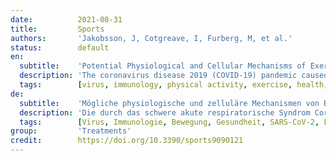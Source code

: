 ```yaml
---
date:          2021-08-31
title:         Sports
authors:       'Jakobsson, J, Cotgreave, I, Furberg, M, et al.'
status:        default
en:
  subtitle:    'Potential Physiological and Cellular Mechanisms of Exercise That Decrease the Risk of Severe Complications and Mortality Following SARS-CoV-2 Infection'
  description: 'The coronavirus disease 2019 (COVID-19) pandemic caused by severe acute respiratory syndrome coronavirus 2 (SARS-CoV-2) has unmasked mankind’s vulnerability to biological threats. Although higher age is a major risk factor for disease severity in COVID-19, several predisposing risk factors for mortality are related to low cardiorespiratory and metabolic fitness, including obesity, cardiovascular disease, diabetes, and hypertension. Reaching physical activity (PA) guideline goals contribute to protect against numerous immune and inflammatory disorders, in addition to multi-morbidities and mortality. Elevated levels of cardiorespiratory fitness, being non-obese, and regular PA improves immunological function, mitigating sustained low-grade systemic inflammation and age-related deterioration of the immune system, or immunosenescence. Regular PA and being non-obese also improve the antibody response to vaccination. In this review, we highlight potential physiological, cellular, and molecular mechanisms that are affected by regular PA, increase the host antiviral defense, and may determine the course and outcome of COVID-19. Not only are the immune system and regular PA in relation to COVID-19 discussed, but also the cardiovascular, respiratory, renal, and hormonal systems, as well as skeletal muscle, epigenetics, and mitochondrial function.'
  tags:        [virus, immunology, physical activity, exercise, health, SARS-CoV-2, obesity]
de:
  subtitle:    'Mögliche physiologische und zelluläre Mechanismen von Bewegung, die das Risiko schwerer Komplikationen und der Sterblichkeit nach einer SARS-CoV-2-Infektion verringern'
  description: 'Die durch das schwere akute respiratorische Syndrom Coronavirus 2 (SARS-CoV-2) verursachte Pandemie der Coronavirus-Krankheit 2019 (COVID-19) hat die Anfälligkeit der Menschheit für biologische Bedrohungen deutlich gemacht. Obwohl ein höheres Alter ein Hauptrisikofaktor für die Schwere der Erkrankung bei COVID-19 ist, hängen mehrere prädisponierende Risikofaktoren für die Sterblichkeit mit einer geringen kardiorespiratorischen und metabolischen Fitness zusammen, darunter Fettleibigkeit, Herz-Kreislauf-Erkrankungen, Diabetes und Bluthochdruck. Das Erreichen der Richtwerte für körperliche Aktivität (PA) trägt zum Schutz vor zahlreichen Immun- und Entzündungserkrankungen sowie vor Multimorbiditäten und Mortalität bei. Erhöhte kardiorespiratorische Fitness, Nicht-Übergewicht und regelmäßige körperliche Betätigung verbessern die immunologische Funktion, indem sie anhaltende systemische Entzündungen niedrigen Grades und die altersbedingte Verschlechterung des Immunsystems (Immunoseneszenz) abschwächen. Regelmäßiger PA und Nicht-Übergewicht verbessern auch die Antikörperreaktion auf Impfungen. In dieser Übersichtsarbeit werden mögliche physiologische, zelluläre und molekulare Mechanismen aufgezeigt, die durch regelmäßige PA beeinflusst werden, die antivirale Abwehr des Wirtes erhöhen und den Verlauf und das Ergebnis von COVID-19 bestimmen können. Es werden nicht nur das Immunsystem und die regelmäßige PA im Zusammenhang mit COVID-19 erörtert, sondern auch das kardiovaskuläre, respiratorische, renale und hormonelle System sowie die Skelettmuskulatur, die Epigenetik und die mitochondriale Funktion.' 
  tags:        [Virus, Immunologie, Bewegung, Gesundheit, SARS-CoV-2, Fettleibigkeit, Körperliche Aktivität]
group:         'Treatments'
credit:        https://doi.org/10.3390/sports9090121
---
```


